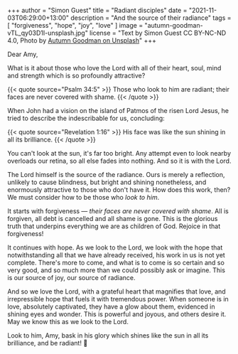 +++
author = "Simon Guest"
title = "Radiant disciples"
date = "2021-11-03T06:29:00+13:00"
description = "And the source of their radiance"
tags = [ "forgiveness", "hope", "joy", "love" ]
image = "autumn-goodman-vTL_qy03D1I-unsplash.jpg"
license = "Text by Simon Guest CC BY-NC-ND 4.0, Photo by [Autumn Goodman on Unsplash](https://unsplash.com/photos/vTL_qy03D1I)"
+++

Dear Amy,

What is it about those who love the Lord with all of their heart, soul, mind and strength which is so profoundly attractive?

{{< quote source="Psalm 34:5" >}}
Those who look to him are radiant; their faces are never covered with shame.
{{< /quote >}}

When John had a vision on the island of Patmos of the risen Lord Jesus, he tried to describe the indescribable for us, concluding:

{{< quote source="Revelation 1:16" >}}
His face was like the sun shining in all its brilliance.
{{< /quote >}}

You can't look at the sun, it's far too bright. Any attempt even to look nearby overloads our retina, so all else fades into nothing. And so it is with the Lord.

The Lord himself is the source of the radiance. Ours is merely a reflection, unlikely to cause blindness, but bright and shining nonetheless, and enormously attractive to those who don't have it. How does this work, then? We must consider how to be those who _look to him_.

It starts with forgiveness — _their faces are never covered with shame_. All is forgiven, all debt is cancelled and all shame is gone. This is the glorious truth that underpins everything we are as children of God. Rejoice in that forgiveness!

It continues with hope. As we look to the Lord, we look with the hope that notwithstanding all that we have already received, his work in us is not yet complete. There's more to come, and what is to come is so certain and so very good, and so much more than we could possibly ask or imagine. This is our source of joy, our source of radiance.

And so we love the Lord, with a grateful heart that magnifies that love, and irrepressible hope that fuels it with tremendous power. When someone is in love, absolutely captivated, they have a glow about them, evidenced in shining eyes and wonder. This is powerful and joyous, and others desire it. May we know this as we look to the Lord.

Look to him, Amy, bask in his glory which shines like the sun in all its brilliance, and be radiant! 🙏
